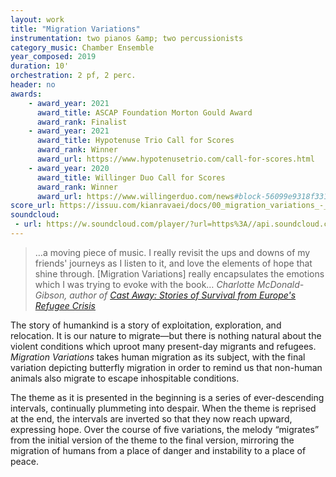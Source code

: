 ```yaml
---
layout: work
title: "Migration Variations"
instrumentation: two pianos &amp; two percussionists
category_music: Chamber Ensemble
year_composed: 2019
duration: 10'
orchestration: 2 pf, 2 perc.
header: no
awards:
    - award_year: 2021
      award_title: ASCAP Foundation Morton Gould Award
      award_rank: Finalist
    - award_year: 2021
      award_title: Hypotenuse Trio Call for Scores
      award_rank: Winner
      award_url: https://www.hypotenusetrio.com/call-for-scores.html
    - award_year: 2020
      award_title: Willinger Duo Call for Scores
      award_rank: Winner
      award_url: https://www.willingerduo.com/news#block-56099e9318f331da798a
score_url: https://issuu.com/kianravaei/docs/00_migration_variations_-_full_score
soundcloud: 
 - url: https://w.soundcloud.com/player/?url=https%3A//api.soundcloud.com/tracks/780559033&color=%23ff5500&auto_play=false&hide_related=false&show_comments=true&show_user=true&show_reposts=false&show_teaser=true&visual=true
---
```


<blockquote>
<p>
<span class="teaser">…a moving piece of music. I really revisit the ups and downs of my friends' journeys as I listen to it, and love the elements of hope that shine through. [Migration Variations] really encapsulates the emotions which I was trying to evoke with the book…</span>
<cite>Charlotte McDonald-Gibson, author of <a href="https://g.co/kgs/KA6d1b" target="_blank">Cast Away: Stories of Survival from Europe's Refugee Crisis</a></cite>
</p>
</blockquote>

The story of humankind is a story of exploitation, exploration, and relocation. It is our nature to migrate—but there is nothing natural about the violent conditions which uproot many present-day migrants and refugees. _Migration Variations_ takes human migration as its subject, with the final variation depicting butterfly migration in order to remind us that non-human animals also migrate to escape inhospitable conditions.

The theme as it is presented in the beginning is a series of ever-descending intervals, continually plummeting into despair. When the theme is reprised at the end, the intervals are inverted so that they now reach upward, expressing hope. Over the course of five variations, the melody “migrates” from the initial version of the theme to the final version, mirroring the migration of humans from a place of danger and instability to a place of peace.